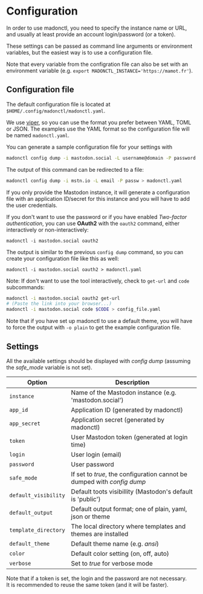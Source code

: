 # Configuration

In order to use madonctl, you need to specify the instance name or URL, and
usually at least provide an account login/password (or a token).

These settings can be passed as command line arguments or environment variables,
but the easiest way is to use a configuration file.

Note that every variable from the configration file can also be set with an
environment variable (e.g. `export MADONCTL_INSTANCE='https://mamot.fr'`).

## Configuration file

The default configuration file is located at `$HOME/.config/madonctl/madonctl.yaml`.

We use [viper](http://spf13.com/project/viper), so you can use the format you
prefer between YAML, TOML or JSON.  The examples use the YAML format so the
configuration file will be named `madonctl.yaml`.

You can generate a sample configuration file for your settings with
``` sh
madonctl config dump -i mastodon.social -L username@domain -P password
```

The output of this command can be redirected to a file:
``` sh
madonctl config dump -i mstn.io -L email -P passw > madonctl.yaml
```

If you only provide the Mastodon instance, it will generate a configuration
file with an application ID/secret for this instance and you will have to add
the user credentials.

If you don't want to use the password or if you have enabled *Two-factor
authentication*, you can use **OAuth2** with the `oauth2` command, either
interactively or non-interactively:

`madonctl -i mastodon.social oauth2`

The output is similar to the previous `config dump` command, so you can create
your configuration file like this as well:

`madonctl -i mastodon.social oauth2 > madonctl.yaml`

Note: If don't want to use the tool interactively, check to `get-url` and `code`
subcommands:
``` sh
madonctl -i mastodon.social oauth2 get-url
# (Paste the link into your browser...)
madonctl -i mastodon.social code $CODE > config_file.yaml
```

Note that if you have set up madonctl to use a default theme, you will have
to force the output with `-o plain` to get the example configuration file.

## Settings

All the available settings should be displayed with *config dump* (assuming
the *safe_mode* variable is not set).

Option | Description
------ | -----------
`instance`  | Name of the Mastodon instance (e.g. 'mastodon.social')
`app_id`    | Application ID (generated by madonctl)
`app_secret`| Application secret (generated by madonctl)
`token`     | User Mastodon token (generated at login time)
`login`     | User login (email)
`password`  | User password
`safe_mode` | If set to *true*, the configuration cannot be dumped with *config dump*
`default_visibility` | Default toots visibillity (Mastodon's default is 'public')
`default_output`     | Default output format; one of plain, yaml, json or theme
`template_directory` | The local directory where templates and themes are installed
`default_theme`      | Default theme name (e.g. *ansi*)
`color`              | Default color setting (on, off, auto)
`verbose`            | Set to *true* for verbose mode

Note that if a token is set, the login and the password are not necessary.\
It is recommended to reuse the same token (and it will be faster).
